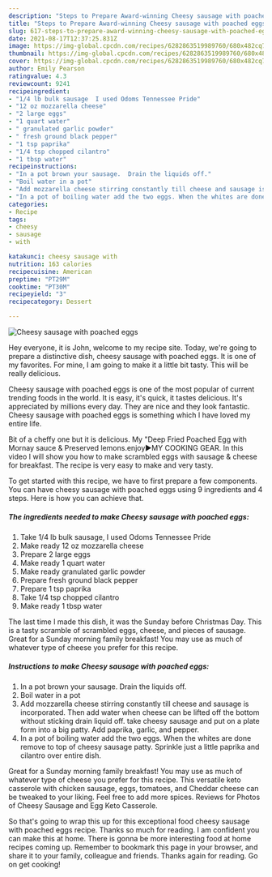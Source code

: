 ```yaml
---
description: "Steps to Prepare Award-winning Cheesy sausage with poached eggs"
title: "Steps to Prepare Award-winning Cheesy sausage with poached eggs"
slug: 617-steps-to-prepare-award-winning-cheesy-sausage-with-poached-eggs
date: 2021-08-17T12:37:25.831Z
image: https://img-global.cpcdn.com/recipes/6282863519989760/680x482cq70/cheesy-sausage-with-poached-eggs-recipe-main-photo.jpg
thumbnail: https://img-global.cpcdn.com/recipes/6282863519989760/680x482cq70/cheesy-sausage-with-poached-eggs-recipe-main-photo.jpg
cover: https://img-global.cpcdn.com/recipes/6282863519989760/680x482cq70/cheesy-sausage-with-poached-eggs-recipe-main-photo.jpg
author: Emily Pearson
ratingvalue: 4.3
reviewcount: 9241
recipeingredient:
- "1/4 lb bulk sausage  I used Odoms Tennessee Pride"
- "12 oz mozzarella cheese"
- "2 large eggs"
- "1 quart water"
- " granulated garlic powder"
- " fresh ground black pepper"
- "1 tsp paprika"
- "1/4 tsp chopped cilantro"
- "1 tbsp water"
recipeinstructions:
- "In a pot brown your sausage.  Drain the liquids off."
- "Boil water in a pot"
- "Add mozzarella cheese stirring constantly till cheese and sausage is incorporated. Then add water when cheese can be lifted off the bottom without sticking drain liquid off. take cheesy sausage and put on a plate form into a big patty. Add paprika,  garlic,  and pepper."
- "In a pot of boiling water add the two eggs. When the whites are done remove to top of cheesy sausage patty. Sprinkle just a little paprika and cilantro over entire dish."
categories:
- Recipe
tags:
- cheesy
- sausage
- with

katakunci: cheesy sausage with 
nutrition: 163 calories
recipecuisine: American
preptime: "PT29M"
cooktime: "PT30M"
recipeyield: "3"
recipecategory: Dessert

---
```



![Cheesy sausage with poached eggs](https://img-global.cpcdn.com/recipes/6282863519989760/680x482cq70/cheesy-sausage-with-poached-eggs-recipe-main-photo.jpg)

Hey everyone, it is John, welcome to my recipe site. Today, we're going to prepare a distinctive dish, cheesy sausage with poached eggs. It is one of my favorites. For mine, I am going to make it a little bit tasty. This will be really delicious.

Cheesy sausage with poached eggs is one of the most popular of current trending foods in the world. It is easy, it's quick, it tastes delicious. It's appreciated by millions every day. They are nice and they look fantastic. Cheesy sausage with poached eggs is something which I have loved my entire life.

Bit of a cheffy one but it is delicious. My &#34;Deep Fried Poached Egg with Mornay sauce &amp; Preserved lemons.enjoy►MY COOKING GEAR. In this video I will show you how to make scrambled eggs with sausage &amp; cheese for breakfast. The recipe is very easy to make and very tasty.


To get started with this recipe, we have to first prepare a few components. You can have cheesy sausage with poached eggs using 9 ingredients and 4 steps. Here is how you can achieve that.

<!--inarticleads1-->

##### The ingredients needed to make Cheesy sausage with poached eggs:

1. Take 1/4 lb bulk sausage,  I used Odoms Tennessee Pride
1. Make ready 12 oz mozzarella cheese
1. Prepare 2 large eggs
1. Make ready 1 quart water
1. Make ready  granulated garlic powder
1. Prepare  fresh ground black pepper
1. Prepare 1 tsp paprika
1. Take 1/4 tsp chopped cilantro
1. Make ready 1 tbsp water


The last time I made this dish, it was the Sunday before Christmas Day. This is a tasty scramble of scrambled eggs, cheese, and pieces of sausage. Great for a Sunday morning family breakfast! You may use as much of whatever type of cheese you prefer for this recipe. 

<!--inarticleads2-->

##### Instructions to make Cheesy sausage with poached eggs:

1. In a pot brown your sausage.  Drain the liquids off.
1. Boil water in a pot
1. Add mozzarella cheese stirring constantly till cheese and sausage is incorporated. Then add water when cheese can be lifted off the bottom without sticking drain liquid off. take cheesy sausage and put on a plate form into a big patty. Add paprika,  garlic,  and pepper.
1. In a pot of boiling water add the two eggs. When the whites are done remove to top of cheesy sausage patty. Sprinkle just a little paprika and cilantro over entire dish.


Great for a Sunday morning family breakfast! You may use as much of whatever type of cheese you prefer for this recipe. This versatile keto casserole with chicken sausage, eggs, tomatoes, and Cheddar cheese can be tweaked to your liking. Feel free to add more spices. Reviews for Photos of Cheesy Sausage and Egg Keto Casserole. 

So that's going to wrap this up for this exceptional food cheesy sausage with poached eggs recipe. Thanks so much for reading. I am confident you can make this at home. There is gonna be more interesting food at home recipes coming up. Remember to bookmark this page in your browser, and share it to your family, colleague and friends. Thanks again for reading. Go on get cooking!
